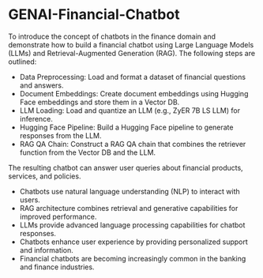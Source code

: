 # GENAI-Financial-Chatbot

To introduce the concept of chatbots in the finance domain and demonstrate how to build a financial chatbot using Large Language Models (LLMs) and Retrieval-Augmented Generation (RAG). 
The following steps are outlined:

- Data Preprocessing: Load and format a dataset of financial questions and answers.
- Document Embeddings: Create document embeddings using Hugging Face embeddings and store them in a Vector DB.
- LLM Loading: Load and quantize an LLM (e.g., ZyER 7B LS LLM) for inference.
- Hugging Face Pipeline: Build a Hugging Face pipeline to generate responses from the LLM.
- RAG QA Chain: Construct a RAG QA chain that combines the retriever function from the Vector DB and the LLM.

The resulting chatbot can answer user queries about financial products, services, and policies. 

- Chatbots use natural language understanding (NLP) to interact with users.
- RAG architecture combines retrieval and generative capabilities for improved performance.
- LLMs provide advanced language processing capabilities for chatbot responses.
- Chatbots enhance user experience by providing personalized support and information.
- Financial chatbots are becoming increasingly common in the banking and finance industries.
